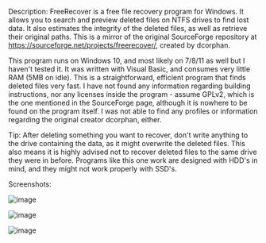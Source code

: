 Description: FreeRecover is a free file recovery program for Windows. It allows you to search and preview deleted files on NTFS drives to find lost data. It also estimates the integrity of the deleted files, as well as retrieve their original paths. This is a mirror of the original SourceForge repository at https://sourceforge.net/projects/freerecover/, created by dcorphan.

This program runs on Windows 10, and most likely on 7/8/11 as well but I haven't tested it. It was written with Visual Basic, and consumes very little RAM (5MB on idle). This is a straightforward, efficient program that finds deleted files very fast. I have not found any information regarding building instructions, nor any licenses inside the program - assume GPLv2, which is the one mentioned in the SourceForge page, although it is nowhere to be found on the program itself. I was not able to find any profiles or information regarding the original creator dcorphan, either.

Tip: After deleting something you want to recover, don't write anything to the drive containing the data, as it might overwrite the deleted files. This also means it is highly advised not to recover deleted files to the same drive they were in before. Programs like this one work are designed with HDD's in mind, and they might not work properly with SSD's.

Screenshots:

![image](https://github.com/cyberhardt/FreeRecover/assets/107224222/2b5e955e-a7a2-490b-af26-1526011f5a0b)

![image](https://github.com/cyberhardt/FreeRecover/assets/107224222/3c0b6dbd-98e6-4a30-9a0d-ceda44a1c0b3)

![image](https://github.com/cyberhardt/FreeRecover/assets/107224222/5818e85c-1aec-433d-8673-defe265bdb75)

